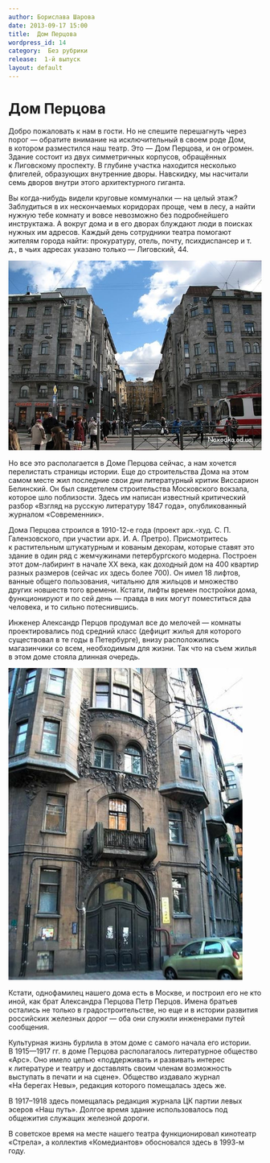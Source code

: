 ```yaml
---
author: Борислава Шарова
date: 2013-09-17 15:00
title:  Дом Перцова
wordpress_id: 14
category:  Без рубрики
release:  1-й выпуск
layout: default
---
```


# Дом Перцова

Добро пожаловать к нам в гости. Но не спешите перешагнуть через порог — обратите внимание на исключительный в своем роде Дом, в котором разместился наш театр. Это — Дом Перцова, и он огромен. Здание состоит из двух симметричных корпусов, обращённых к Лиговскому проспекту. В глубине участка находится несколько флигелей, образующих внутренние дворы. Навскидку, мы насчитали семь дворов внутри этого архитектурного гиганта.

Вы когда-нибудь видели круговые коммуналки — на целый этаж? Заблудиться в их нескончаемых коридорах проще, чем в лесу, а найти нужную тебе комнату и вовсе невозможно без подробнейшего инструктажа. А вокруг дома и в его дворах блуждают люди в поисках нужных им адресов. Каждый день сотрудники театра помогают жителям города найти: прокуратуру, отель, почту, психдиспансер и т. д., в чьих адресах указано только — Лиговский, 44.


![Театр «Комедианты» в доме Перцова][1]

Но все это располагается в Доме Перцова сейчас, а нам хочется перелистать страницы истории. Еще до строительства Дома на этом самом месте жил последние свои дни литературный критик Виссарион Белинский. Он был свидетелем строительства Московского вокзала, которое шло поблизости. Здесь им написан известный критический разбор «Взгляд на русскую литературу 1847 года», опубликованный журналом «Современник».

Дома Перцова строился в 1910-12-е года (проект арх.-худ. С. П. Галензовского, при участии арх. И. А. Претро). Присмотритесь к растительным штукатурным и кованым декорам, которые ставят это здание в один ряд с жемчужинами петербургского модерна. Построен этот дом-лабиринт в начале ХХ века, как доходный дом на 400 квартир разных размеров (сейчас их здесь более 700). Он имел 18 лифтов, ванные общего пользования, читальню для жильцов и множество других новшеств того времени. Кстати, лифты времен постройки дома, функционируют и по сей день — правда в них могут поместиться два человека, и то сильно потеснившись.

Инженер Александр Перцов продумал все до мелочей — комнаты проектировались под средний класс (дефицит жилья для которого существовал в те годы в Петербурге), внизу расположились магазинчики со всем, необходимым для жизни. Так что на съем жилья в этом доме стояла длинная очередь.

![Служебный вход][2]

Кстати, однофамилец нашего дома есть в Москве, и построил его не кто иной, как брат Александра Перцова Петр Перцов. Имена братьев остались не только в градостроительстве, но еще и в истории развития российских железных дорог — оба они служили инженерами путей сообщения.

Культурная жизнь бурлила в этом доме с самого начала его истории. В 1915—1917 гг. в доме Перцова располагалось литературное общество «Арс». Оно имело целью «поддерживать и развивать интерес к литературе и театру и доставлять своим членам возможность выступать в печати и на сцене». Общество издавало журнал «На берегах Невы», редакция которого помещалась здесь же.

В 1917–1918 здесь помещалась редакция журнала ЦК партии левых эсеров «Наш путь». Долгое время здание использовалось под общежития служащих железной дороги.

В советское время на месте нашего театра функционировал кинотеатр «Стрела», а коллектив «Комедиантов» обосновался здесь в 1993-м году.

[1]: ./dom-pertsova-1.jpg "Театр «Комедианты» в доме Перцова"
[2]: ./dom-pertsova-2.jpg "Служебный вход"
[3]: ./dom-pertsova-3.jpg "Двор"